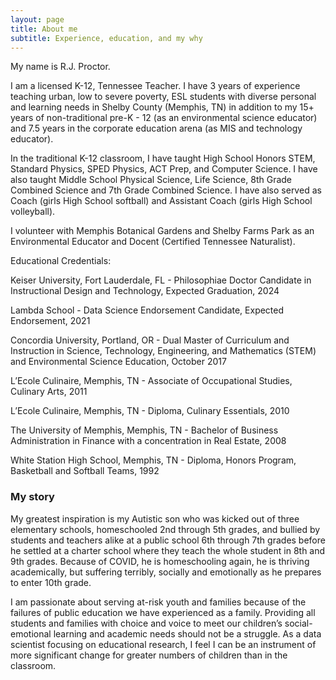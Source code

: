```yaml
---
layout: page
title: About me
subtitle: Experience, education, and my why
---
```


My name is R.J. Proctor.

I am a licensed K-12, Tennessee Teacher. I have 3 years of experience teaching urban, low to severe poverty, ESL students with diverse personal and learning needs in Shelby County (Memphis, TN) in addition to my 15+ years of non-traditional pre-K - 12 (as an environmental science educator) and 7.5 years in the corporate education arena (as MIS and technology educator).  

In the traditional K-12 classroom, I have taught High School Honors STEM, Standard Physics, SPED Physics, ACT Prep, and Computer Science. I have also taught Middle School Physical Science, Life Science, 8th Grade Combined Science and 7th Grade Combined Science. I have also served as Coach (girls High School softball) and Assistant Coach (girls High School volleyball).

I volunteer with Memphis Botanical Gardens and Shelby Farms Park as an Environmental Educator and Docent (Certified Tennessee Naturalist).

Educational Credentials:

Keiser University, Fort Lauderdale, FL - Philosophiae Doctor Candidate in Instructional Design and Technology, Expected Graduation, 2024

Lambda School - Data Science Endorsement Candidate, Expected Endorsement, 2021

Concordia University, Portland, OR - Dual Master of Curriculum and Instruction in Science, Technology, Engineering, and Mathematics (STEM) and Environmental Science Education, October 2017

L’Ecole Culinaire, Memphis, TN - Associate of Occupational Studies, Culinary Arts, 2011

L’Ecole Culinaire, Memphis, TN - Diploma, Culinary Essentials, 2010

The University of Memphis, Memphis, TN - Bachelor of Business Administration in Finance with a concentration in Real Estate, 2008

White Station High School, Memphis, TN - Diploma, Honors Program, Basketball and Softball Teams, 1992


### My story

My greatest inspiration is my Autistic son who was kicked out of three elementary schools, homeschooled 2nd through 5th grades, and bullied by students and teachers alike at a public school 6th through 7th grades before he settled at a charter school where they teach the whole student in 8th and 9th grades. Because of COVID, he is homeschooling again, he is thriving academically, but suffering terribly, socially and emotionally as he prepares to enter 10th grade.

I am passionate about serving at-risk youth and families because of the failures of public education we have experienced as a family. Providing all students and families with choice and voice to meet our children’s social-emotional learning and academic needs should not be a struggle. As a data scientist focusing on educational research, I feel I can be an instrument of more significant change for greater numbers of children than in the classroom.

